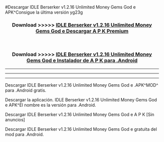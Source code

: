 #Descargar IDLE Berserker v1.2.16 Unlimited Money Gems God e  APK^Consigue la última versión yg23g



<div align="center">
<h3>Download >>>>> <a href="https://es-sites.web.app/?es= IDLE Berserker v1.2.16 Unlimited Money Gems God e ">IDLE Berserker v1.2.16 Unlimited Money Gems God e  Descargar A P K Premium</a></h3><br>

<h3>Download >>>>> <a href="https://es-sites.web.app/?es= IDLE Berserker v1.2.16 Unlimited Money Gems God e ">IDLE Berserker v1.2.16 Unlimited Money Gems God e  Instalador de A P K para .Android</a></h3>
</div>


----------------------------------------------------------

----------------------------------------------------------

----------------------------------------------------------

Descargar IDLE Berserker v1.2.16 Unlimited Money Gems God e  .APK^MOD^ para .Android gratis.

Descargar la aplicación. IDLE Berserker v1.2.16 Unlimited Money Gems God e  APK^El nombre es la versión para .Android.

Descargar IDLE Berserker v1.2.16 Unlimited Money Gems God e  A P K [Sin anuncios]

Descargar IDLE Berserker v1.2.16 Unlimited Money Gems God e  gratuita del mod para .Android.